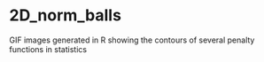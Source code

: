# 2D_norm_balls
GIF images generated in R showing the contours of several penalty functions in statistics
